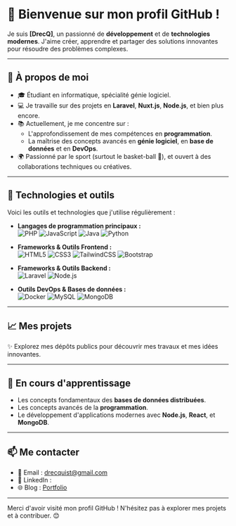 # 👋 Bienvenue sur mon profil GitHub !

Je suis **[DrecQ]**, un passionné de **développement** et de **technologies modernes**. J'aime créer, apprendre et partager des solutions innovantes pour résoudre des problèmes complexes.

---

## 🚀 À propos de moi

- 🎓 Étudiant en informatique, spécialité génie logiciel.  
- 💻 Je travaille sur des projets en **Laravel**, **Nuxt.js**, **Node.js**, et bien plus encore.  
- 📚 Actuellement, je me concentre sur :
  - L'approfondissement de mes compétences en **programmation**.  
  - La maîtrise des concepts avancés en **génie logiciel**, en **base de données** et en **DevOps**.
- 🌍 Passionné par le sport (surtout le basket-ball 🏀), et ouvert à des collaborations techniques ou créatives.

---

## 🔧 Technologies et outils

Voici les outils et technologies que j'utilise régulièrement :  

- **Langages de programmation principaux :**  
  ![PHP](https://img.shields.io/badge/PHP-777BB4?style=for-the-badge&logo=php&logoColor=white)
  ![JavaScript](https://img.shields.io/badge/JavaScript-F7DF1E?style=for-the-badge&logo=javascript&logoColor=black)
  ![Java](https://img.shields.io/badge/Java-007396?style=for-the-badge&logo=java&logoColor=white)
  ![Python](https://img.shields.io/badge/Python-3776AB?style=for-the-badge&logo=python&logoColor=white)

- **Frameworks & Outils Frontend :**  
  ![HTML5](https://img.shields.io/badge/HTML5-E34F26?style=for-the-badge&logo=html5&logoColor=white)
  ![CSS3](https://img.shields.io/badge/CSS3-1572B6?style=for-the-badge&logo=css3&logoColor=white)
  ![TailwindCSS](https://img.shields.io/badge/TailwindCSS-06B6D4?style=for-the-badge&logo=tailwindcss&logoColor=white)
  ![Bootstrap](https://img.shields.io/badge/Bootstrap-7952B3?style=for-the-badge&logo=bootstrap&logoColor=white)

- **Frameworks & Outils Backend :**  
  ![Laravel](https://img.shields.io/badge/Laravel-FF2D20?style=for-the-badge&logo=laravel&logoColor=white)
  ![Node.js](https://img.shields.io/badge/Node.js-339933?style=for-the-badge&logo=nodedotjs&logoColor=white)

- **Outils DevOps & Bases de données :**  
  ![Docker](https://img.shields.io/badge/Docker-2496ED?style=for-the-badge&logo=docker&logoColor=white)
  ![MySQL](https://img.shields.io/badge/MySQL-4479A1?style=for-the-badge&logo=mysql&logoColor=white)
  ![MongoDB](https://img.shields.io/badge/MongoDB-47A248?style=for-the-badge&logo=mongodb&logoColor=white)

---

## 📈 Mes projets

✨ Explorez mes dépôts publics pour découvrir mes travaux et mes idées innovantes.

---

## 🌱 En cours d'apprentissage

- Les concepts fondamentaux des **bases de données distribuées**.  
- Les concepts avancés de la **programmation**.  
- Le développement d'applications modernes avec **Node.js**, **React**, et **MongoDB**.  

---

## 📫 Me contacter

- 📧 Email : [drecquist@gmail.com](mailto:drecquist@gmail.com)  
- 💼 LinkedIn : [](https://linkedin.com/in/votreprofil)  
- 🌐 Blog : [Portfolio](https://dev-drec.vercel.app/)  

---

Merci d'avoir visité mon profil GitHub ! N'hésitez pas à explorer mes projets et à contribuer. 😊
